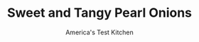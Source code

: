 ---
layout: ../../layouts/MarkdownPostLayout.astro
title: Sweet and Tangy Pearl Onions
author: America's Test Kitchen
pubDate: 2023-03-15
description: "Stuck for side dish ideas? These brightly flavored little onions go well with just about everything."
image_url: https://res.cloudinary.com/hksqkdlah/image/upload/ar_1:1,c_fill,dpr_2.0,f_auto,fl_lossy.progressive.strip_profile,g_faces:auto,q_auto:low,w_344/41716-sfs-sweet-and-tangy-pearl-onions-12
tags: ["Italian","Vegetables","Quick","Holiday","Thanksgiving"]
calories: 526
protein: 
carbohydrates: 12
fats: 
fiber: 
ingredients: ["4 cups, frozen pearl onions","½ cup plus 1 tablespoon, water","3 tablespoons, unsalted butter","2½ tablespoons, sugar","¾ teaspoon, salt","Pinch , red pepper flakes","⅓ cup, balsamic vinegar","2 tablespoons, chopped fresh basil"]
serves: 4
time: "30 minutes"
instructions: ["Combine onions, ½ cup water, 1 tablespoon butter, 1½ teaspoons sugar, salt, and pepper flakes in 12‑inch nonstick skillet. Bring to boil over medium-high heat; cover and cook until water is nearly evaporated, about 10 minutes, stirring halfway through cooking.","Uncover skillet and reduce heat to medium. Cook, stirring frequently, until onions are deeply browned, about 5 minutes.","Reduce heat to medium-low. Stir in vinegar, remaining 1 tablespoon water, and remaining 2 tablespoons sugar and continue to cook until liquid has thickened and completely coats onions, about 3 minutes longer. Off heat, stir in remaining 2 tablespoons butter. Sprinkle with basil and serve."]
nutrition: ["52 mg Potassium","11 mg Phosphorus","15 mg Calcium","5 mg Magnesium","207 mg Sodium","8 g Fat","2 g Monounsaturated","1 mg Vitamin C","22 mg Cholesterol","5 g Saturated","4 µg Folate (food)","11 g Sugars","6 µg Vitamin K","66 g Water","12 g Carbs","4 µg Folate equivalent (total)","76 µg Vitamin A","131 kcal Energy","7 g Sugars, added","526 calories"]
notes: "These onions are great as a stand-alone side dish, but they can also be served as a flavorful condiment for beef or pork roasts. Do not thaw the onions before cooking them. You will need about 32&nbsp;ounces of frozen pearl onions to equal 4 cups."
---